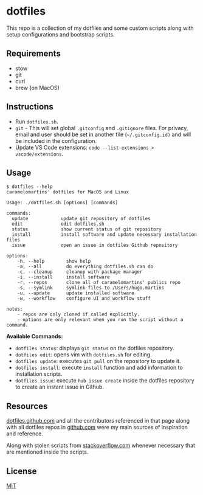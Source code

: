 # dotfiles

This repo is a collection of my dotfiles and some custom scripts along with setup
configurations and bootstrap scripts.

## Requirements

- stow
- git
- curl
- brew (on MacOS)

## Instructions

- Run `dotfiles.sh`.
- `git` - This will set global `.gitconfig` and `.gitignore` files. For privacy, email and user should be set in another file (`~/.gitconfig.id)` and will be included in the configuration.
- Update VS Code extensions: `code --list-extensions > vscode/extensions`.

## Usage
```hugo.martins at LIS-MBP16-0012 in ~/.dotfiles
$ dotfiles --help
caramelomartins' dotfiles for MacOS and Linux

Usage: ./dotfiles.sh [options] [commands]

commands:
  update            update git repository of dotfiles
  edit              edit dotfiles.sh
  status            show current status of git repository
  install           install software and update necessary installation files
  issue             open an issue in dotfiles Github repository

options:
    -h, --help        show help
    -a, --all         do everything dotfiles.sh can do
    -c, --cleanup     cleanup with package manager
    -i, --install     install software
    -r, --repos       clone all of caramelomartins' publics repo
    -s, --symlink     symlink files to /Users/hugo.martins
    -u, --update      update installed software
    -w, --workflow    configure UI and workflow stuff

notes:
    - repos are only cloned if called explicitly.
    - options are only relevant when you run the script without a command.
```
**Available Commands:**

- `dotfiles status`: displays `git status` on the dotfiles repository.
- `dotfiles edit`: opens vim with `dotfiles.sh` for editing.
- `dotfiles update`: executes `git pull` on the repository to update it.
- `dotfiles install`: execute `install` function and add information to installation scripts.
- `dotfiles issue`: execute `hub issue create` inside the dotfiles repository to create an instant issue in Github.

## Resources

[dotfiles.github.com](http://dotfiles.github.com) and all the contributors referenced
in that page along with all dotfiles repos in [github.com](http://github.com) were my
main sources of inspiration and reference.

Along with stolen scripts from
[stackoverflow.com](http://stackoverflow.com) whenever necessary that are mentioned inside the scripts.

## License

[MIT](LICENSE.md)
